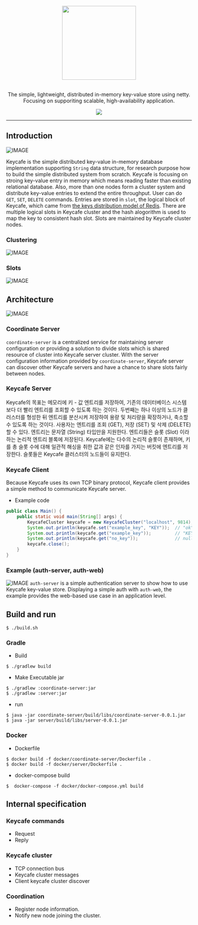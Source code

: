 <div align="center">
  <br/>
  <img src="./docs/images/logo.png" width="200" />
  <br/>
  <br/>
  <p>
    The simple, lightweight, distributed in-memory key-value store using netty. <br/>
    Focusing on supporiting scalable, high-availability application.  
  </p>
  <p>
    <a href="https://github.com/actumn/keycafe/blob/master/LICENSE">
      <img src="https://img.shields.io/badge/license-MIT-blue.svg"/>
    </a>
  </p>
</div>

---
## Introduction
![IMAGE](./docs/images/intro-key-value.png)

Keycafe is the simple distributed key-value in-memory database implementation supporting `String` data structure, for research purpose how to build the simple distributed system from scratch. Keycafe is focusing on stroing key-value entry in memory which means reading faster than existing relational database. Also, more than one nodes form a cluster system and distribute key-value entries to extend the entire throughput. User can do `GET`, `SET`, `DELETE` commands. Entries are stored in `slot`, the logical block of Keycafe, which came from [the keys distribution model of Redis](https://redis.io/topics/cluster-spec#keys-distribution-model). There are multiple logical slots in Keycafe cluster and the hash alogorithm is used to map the key to consistent hash slot. Slots are maintained by Keycafe cluster nodes.


### Clustering
![IMAGE](./docs/images/clustering.png)

### Slots
![IMAGE](./docs/images/clustering-slot.png)

## Architecture
![IMAGE](./docs/images/architecture.png)

### Coordinate Server
`coordinate-server` is a centralized service for maintaining server configuration or providing a solution to divide slots which is shared resource of cluster into Keycafe server cluster. With the server configuration information provided by `coordinate-server`, Keycafe server can discover other Keycafe servers and have a chance to share slots fairly between nodes. 


### Keycafe Server
Keycafe의 목표는 메모리에 키 - 값 엔트리를 저장하여, 기존의 데이터베이스 시스템 보다 더 빨리 엔트리를 조회할 수 있도록 하는 것이다. 두번째는 하나 이상의 노드가 클러스터를 형성한 뒤 엔트리를 분산시켜 저장하여 용량 및 처리량을 확장하거나, 축소할 수 있도록 하는 것이다. 사용자는 엔트리를 조회 (GET), 저장 (SET) 및 삭제 (DELETE) 할 수 있다. 엔트리는 문자열 (String) 타입만을 지원한다. 엔트리들은 슬롯 (Slot) 이라 하는 논리적 엔트리 블록에 저장된다. Keycafe에는 다수의 논리적 슬롯이 존재하며, 키를 총 슬롯 수에 대해 일관적 해싱을 취한 값과 같은 인자를 가지는 버킷에 엔트리를 저장한다. 슬롯들은 Keycafe 클러스터의 노드들이 유지한다.
 
### Keycafe Client
Because Keycafe uses its own TCP binary protocol, Keycafe client provides a simple method to communicate Keycafe server. 
- Example code 
```java
public class Main() {
    public static void main(String[] args) {
        KeycafeCluster keycafe = new KeycafeCluster("localhost", 9814);
        System.out.println(keycafe.set("example_key", "KEY"));  // "ok"
        System.out.println(keycafe.get("example_key"));         // "KEY"
        System.out.println(keycafe.get("no_key"));              // null
        keycafe.close();
    }
}
```

### Example (auth-server, auth-web)
![IMAGE](./docs/images/example-auth-web.png)
`auth-server` is a simple authentication server to show how to use Keycafe key-value store. Displaying a simple auth with `auth-web`, the example provides the web-based use case in an application level. 

## Build and run
```shell script
$ ./build.sh
```
### Gradle
- Build
```shell script
$ ./gradlew build
```
- Make Executable jar
```shell script
$ ./gradlew :coordinate-server:jar
$ ./gradlew :server:jar
```
- run
```shell script
$ java -jar coordinate-server/build/libs/coordinate-server-0.0.1.jar
$ java -jar server/build/libs/server-0.0.1.jar
```
### Docker
- Dockerfile
```shell script
$ docker build -f docker/coordinate-server/Dockerfile .
$ docker build -f docker/server/Dockerfile .
```
- docker-compose build
```shell script
$  docker-compose -f docker/docker-compose.yml build
```

## Internal specification
### Keycafe commands
- Request
- Reply

### Keycafe cluster
- TCP connection bus
- Keycafe cluster messages
- Client keycafe cluster discover

### Coordination
- Register node information.
- Notify new node joining the cluster.



